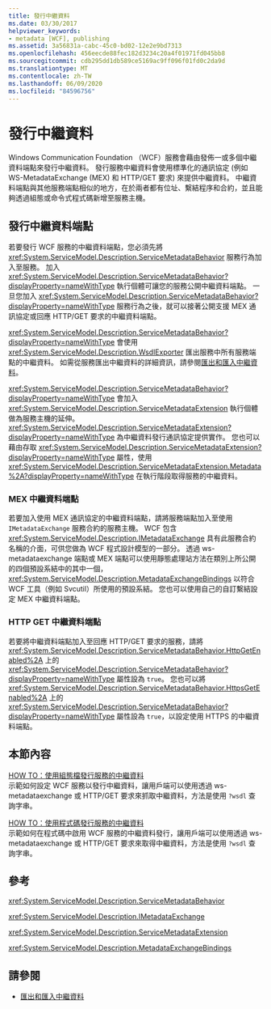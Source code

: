 ```yaml
---
title: 發行中繼資料
ms.date: 03/30/2017
helpviewer_keywords:
- metadata [WCF], publishing
ms.assetid: 3a56831a-cabc-45c0-bd02-12e2e9bd7313
ms.openlocfilehash: 456eecde88fec182d3234c20a4f01971fd045bb8
ms.sourcegitcommit: cdb295dd1db589ce5169ac9ff096f01fd0c2da9d
ms.translationtype: MT
ms.contentlocale: zh-TW
ms.lasthandoff: 06/09/2020
ms.locfileid: "84596756"
---
```

# <a name="publishing-metadata"></a>發行中繼資料
Windows Communication Foundation （WCF）服務會藉由發佈一或多個中繼資料端點來發行中繼資料。 發行服務中繼資料會使用標準化的通訊協定 (例如 WS-MetadataExchange (MEX) 和 HTTP/GET 要求) 來提供中繼資料。 中繼資料端點與其他服務端點相似的地方，在於兩者都有位址、繫結程序和合約，並且能夠透過組態或命令式程式碼新增至服務主機。  
  
## <a name="publishing-metadata-endpoints"></a>發行中繼資料端點  
 若要發行 WCF 服務的中繼資料端點，您必須先將 <xref:System.ServiceModel.Description.ServiceMetadataBehavior> 服務行為加入至服務。 加入 <xref:System.ServiceModel.Description.ServiceMetadataBehavior?displayProperty=nameWithType> 執行個體可讓您的服務公開中繼資料端點。 一旦您加入 <xref:System.ServiceModel.Description.ServiceMetadataBehavior?displayProperty=nameWithType> 服務行為之後，就可以接著公開支援 MEX 通訊協定或回應 HTTP/GET 要求的中繼資料端點。  
  
 <xref:System.ServiceModel.Description.ServiceMetadataBehavior?displayProperty=nameWithType> 會使用 <xref:System.ServiceModel.Description.WsdlExporter> 匯出服務中所有服務端點的中繼資料。 如需從服務匯出中繼資料的詳細資訊，請參閱[匯出和匯入中繼資料](exporting-and-importing-metadata.md)。  
  
 <xref:System.ServiceModel.Description.ServiceMetadataBehavior?displayProperty=nameWithType> 會加入 <xref:System.ServiceModel.Description.ServiceMetadataExtension> 執行個體做為服務主機的延伸。 <xref:System.ServiceModel.Description.ServiceMetadataExtension?displayProperty=nameWithType> 為中繼資料發行通訊協定提供實作。 您也可以藉由存取 <xref:System.ServiceModel.Description.ServiceMetadataExtension?displayProperty=nameWithType> 屬性，使用 <xref:System.ServiceModel.Description.ServiceMetadataExtension.Metadata%2A?displayProperty=nameWithType> 在執行階段取得服務的中繼資料。  
  
### <a name="mex-metadata-endpoints"></a>MEX 中繼資料端點  
 若要加入使用 MEX 通訊協定的中繼資料端點，請將服務端點加入至使用 `IMetadataExchange` 服務合約的服務主機。 WCF 包含 <xref:System.ServiceModel.Description.IMetadataExchange> 具有此服務合約名稱的介面，可供您做為 WCF 程式設計模型的一部分。 透過 ws-metadataexchange 端點或 MEX 端點可以使用靜態處理站方法在類別上所公開的四個預設系結中的其中一個， <xref:System.ServiceModel.Description.MetadataExchangeBindings> 以符合 WCF 工具（例如 Svcutil）所使用的預設系結。 您也可以使用自己的自訂繫結設定 MEX 中繼資料端點。  
  
### <a name="http-get-metadata-endpoints"></a>HTTP GET 中繼資料端點  
 若要將中繼資料端點加入至回應 HTTP/GET 要求的服務，請將 <xref:System.ServiceModel.Description.ServiceMetadataBehavior.HttpGetEnabled%2A> 上的 <xref:System.ServiceModel.Description.ServiceMetadataBehavior?displayProperty=nameWithType> 屬性設為 `true`。 您也可以將 <xref:System.ServiceModel.Description.ServiceMetadataBehavior.HttpsGetEnabled%2A> 上的 <xref:System.ServiceModel.Description.ServiceMetadataBehavior?displayProperty=nameWithType> 屬性設為 `true`，以設定使用 HTTPS 的中繼資料端點。  
  
## <a name="in-this-section"></a>本節內容  
 [HOW TO：使用組態檔發行服務的中繼資料](how-to-publish-metadata-for-a-service-using-a-configuration-file.md)  
 示範如何設定 WCF 服務以發行中繼資料，讓用戶端可以使用透過 ws-metadataexchange 或 HTTP/GET 要求來抓取中繼資料，方法是使用 `?wsdl` 查詢字串。  
  
 [HOW TO：使用程式碼發行服務的中繼資料](how-to-publish-metadata-for-a-service-using-code.md)  
 示範如何在程式碼中啟用 WCF 服務的中繼資料發行，讓用戶端可以使用透過 ws-metadataexchange 或 HTTP/GET 要求來取得中繼資料，方法是使用 `?wsdl` 查詢字串。  
  
## <a name="reference"></a>參考  
 <xref:System.ServiceModel.Description.ServiceMetadataBehavior>  
  
 <xref:System.ServiceModel.Description.IMetadataExchange>  
  
 <xref:System.ServiceModel.Description.ServiceMetadataExtension>  
  
 <xref:System.ServiceModel.Description.MetadataExchangeBindings>  
  
## <a name="see-also"></a>請參閱

- [匯出和匯入中繼資料](exporting-and-importing-metadata.md)
